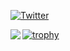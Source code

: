 
[![Twitter](https://img.shields.io/twitter/follow/sintaro0221?style=social)](https://twitter.com/sintaro0221)



<!--
**sintaro/sintaro** is a ✨ _special_ ✨ repository because its `README.md` (this file) appears on your GitHub profile.

Here are some ideas to get you started:

- 🔭 I’m currently working on ...
- 🌱 I’m currently learning ...
- 👯 I’m looking to collaborate on ...
- 🤔 I’m looking for help with ...
- 💬 Ask me about ...
- 📫 How to reach me: ...
- 😄 Pronouns: ...
- ⚡ Fun fact: ...
-->


<a href="https://github.com/anuraghazra/github-readme-stats">
  <img align="left" src="https://github-readme-stats.vercel.app/api?username=sintaro&count_private=true" />
</a>


[![trophy](https://github-profile-trophy.vercel.app/?username=sintaro&column=3)](https://github.com/ryo-ma/github-profile-trophy)
